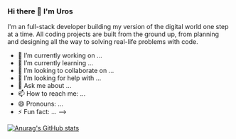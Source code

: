### Hi there 👋 I'm Uros

I'm an full-stack developer building my version of the digital world one step at a time. All coding projects are built from the ground up, from planning and designing all the way to solving real-life problems with code.

- 🔭 I’m currently working on ...
- 🌱 I’m currently learning ...
- 👯 I’m looking to collaborate on ...
- 🤔 I’m looking for help with ...
- 💬 Ask me about ...
- 📫 How to reach me: ...
- 😄 Pronouns: ...
- ⚡ Fun fact: ...
-->


[![Anurag's GitHub stats](https://github-readme-stats.vercel.app/api?username=urkejov1996)](https://github.com/anuraghazra/github-readme-stats)
